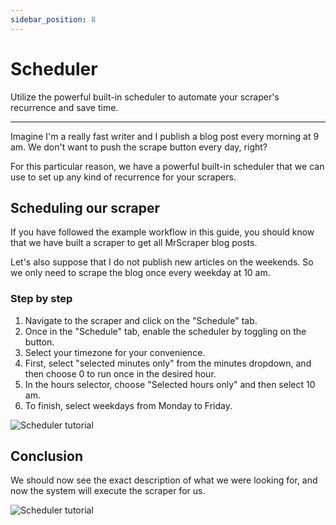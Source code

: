 ```yaml
---
sidebar_position: 8
---
```


# Scheduler

Utilize the powerful built-in scheduler to automate your scraper's recurrence and save time.

---

Imagine I'm a really fast writer and I publish a blog post every morning at 9 am. We don't want to push the scrape button every day, right?

For this particular reason, we have a powerful built-in scheduler that we can use to set up any kind of recurrence for your scrapers.

## Scheduling our scraper

If you have followed the example workflow in this guide, you should know that we have built a scraper to get all MrScraper blog posts.

Let's also suppose that I do not publish new articles on the weekends. So we only need to scrape the blog once every weekday at 10 am.

### Step by step

1. Navigate to the scraper and click on the "Schedule" tab.
2. Once in the "Schedule" tab, enable the scheduler by toggling on the button.
3. Select your timezone for your convenience.
4. First, select "selected minutes only" from the minutes dropdown, and then choose 0 to run once in the desired hour.
5. In the hours selector, choose "Selected hours only" and then select 10 am.
6. To finish, select weekdays from Monday to Friday.

![Scheduler tutorial](/img/scheduler1.png)

## Conclusion

We should now see the exact description of what we were looking for, and now the system will execute the scraper for us.

![Scheduler tutorial](/img/scheduler2.png)
